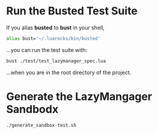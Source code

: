 # Run the Busted Test Suite
If you alias **busted** to **bust** in your shell, 
```sh
alias bust='~/.luarocks/bin/busted'
```
...you can run the test suite with:
```sh
bust ./test/test_lazymanager_spec.lua
```
...when you are in the root directory of the project.

# Generate the LazyMangager Sandbodx
```sh
./generate_sandbox-test.sh
```
